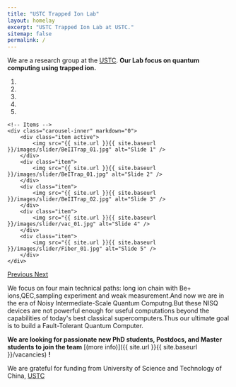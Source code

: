 ```yaml
---
title: "USTC Trapped Ion Lab"
layout: homelay
excerpt: "USTC Trapped Ion Lab at USTC."
sitemap: false
permalink: /
---
```


We are a research group at the [USTC](https://www.ustc.edu.cn/).  **Our Lab focus on quantum computing using trapped ion.**


<div markdown="0" id="carousel" class="carousel slide" data-ride="carousel" data-interval="5000" data-pause="hover" >
    <!-- Menu -->
    <ol class="carousel-indicators">
        <li data-target="#carousel" data-slide-to="0" class="active"></li>
        <li data-target="#carousel" data-slide-to="1"></li>
        <li data-target="#carousel" data-slide-to="2"></li>
        <li data-target="#carousel" data-slide-to="3"></li>
        <li data-target="#carousel" data-slide-to="4"></li>
        <!-- <li data-target="#carousel" data-slide-to="5"></li> -->
        <!-- <li data-target="#carousel" data-slide-to="6"></li> -->
    </ol>

    <!-- Items -->
    <div class="carousel-inner" markdown="0">
        <div class="item active">
            <img src="{{ site.url }}{{ site.baseurl }}/images/slider/BeIITrap_01.jpg" alt="Slide 1" />
        </div>
        <div class="item">
            <img src="{{ site.url }}{{ site.baseurl }}/images/slider/BeITrap_01.jpg" alt="Slide 2" />
        </div>
        <div class="item">
            <img src="{{ site.url }}{{ site.baseurl }}/images/slider/BeIITrap_02.jpg" alt="Slide 3" />
        </div>
        <div class="item">
            <img src="{{ site.url }}{{ site.baseurl }}/images/slider/vac_01.jpg" alt="Slide 4" />
        </div>
        <div class="item">
            <img src="{{ site.url }}{{ site.baseurl }}/images/slider/Fiber_01.jpg" alt="Slide 5" />
        </div>       
    </div>
  <a class="left carousel-control" href="#carousel" role="button" data-slide="prev">
    <span class="glyphicon glyphicon-chevron-left" aria-hidden="true"></span>
    <span class="sr-only">Previous</span>
  </a>
  <a class="right carousel-control" href="#carousel" role="button" data-slide="next">
    <span class="glyphicon glyphicon-chevron-right" aria-hidden="true"></span>
    <span class="sr-only">Next</span>
  </a>
</div>


We focus on four main technical paths: long ion chain with Be+ ions,QEC,sampling experiment and weak measurement.And now we are in the era of Noisy Intermediate-Scale Quantum Computng.But these NISQ devices are not powerful enough for useful computations beyond the capabilities of today's best classical supercomputers.Thus our ultimate goal is to build a Fault-Tolerant Quantum Computer.


 **We are  looking for passionate new PhD students, Postdocs, and Master students to join the team** [(more info)]({{ site.url }}{{ site.baseurl }}/vacancies) **!**


We are grateful for funding from University of Science and Technology of China, [USTC](https://en.ustc.edu.cn/)

<!-- <figure class="fourth">
  <img src="{{ site.url }}{{ site.baseurl }}/images/logopic/Logo_Leiden.jpg" style="width: 210px">
  <img src="{{ site.url }}{{ site.baseurl }}/images/logopic/Logo_Nanofront.jpg" style="width: 110px">
  <img src="{{ site.url }}{{ site.baseurl }}/images/logopic/Logo_NWO.jpg" style="width: 120px">
  <img src="{{ site.url }}{{ site.baseurl }}/images/logopic/Logo_ERC.jpg" style="width: 110px">
</figure> -->
